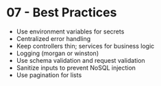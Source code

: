 # 07 - Best Practices

- Use environment variables for secrets
- Centralized error handling
- Keep controllers thin; services for business logic
- Logging (morgan or winston)
- Use schema validation and request validation
- Sanitize inputs to prevent NoSQL injection
- Use pagination for lists
